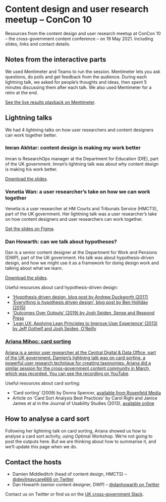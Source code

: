 # Content design and user research meetup – ConCon 10
Resources from the content design and user research meetup at ConCon 10 – the cross-government content conference – on 19 May 2021</a>. Including slides, links and contact details.

## Notes from the interactive parts

We used Mentimeter and Teams to run the session. Mentimeter lets you ask questions, do polls and get feedback from the audience. During each lightning talk, we asked for people’s thoughts and ideas, then spent 5 minutes discussing them after each talk. We also used Mentimeter for a retro at the end.

<a href="https://www.mentimeter.com/s/0ea667208decde8f3d74ebbb7d26e7a0/79736be10fef">See the live results playback on Mentimeter</a>.

## Lightning talks

We had 4 lightning talks on how user researchers and content designers can work together better.

### Imran Akhtar: content design is making my work better

Imran is ResearchOps manager at the Department for Education (DfE), part of the UK government. Imran’s lightning talk was about why content design is making his work better. 

<a href="https://github.com/danhowarthdwp/content-ur-concon-10/blob/main/Imran%20Akhtar%20%E2%80%93%20content%20design%20is%20making%20my%20work%20better.pptx">Download the slides</a>.


### Venetia Wan: a user researcher’s take on how we can work together

Venetia is a user researcher at HM Courts and Tribunals Service (HMCTS), part of the UK government. Her lightning talk was a user researcher’s take on how content designers and user researchers can work together. 

<a href="https://www.figma.com/proto/1j6z48PPb9oB74XkeSfggk/Concon-2021---Lightning-talk-Venetia">Get the slides on Figma</a>.


### Dan Howarth: can we talk about hypotheses?

Dan is a senior content designer at the Department for Work and Pensions (DWP), part of the UK government. His talk was about hypothesis-driven design, and how we might use it as a framework for doing design work and talking about what we learn. 

<a href="https://github.com/danhowarthdwp/content-ur-concon-10/blob/main/Dan%20Howarth%20%E2%80%93%20hypothesis-driven%20design.pptx">Download the slides</a>.

Useful resources about card hypothesis-driven design:
* <a href="https://grillopress.github.io/2017/12/10/hypothesis-driven-design.html">‘Hypothesis driven design, blog post by Andrew Duckworth (2017)</a>
* <a href="https://www.hollidazed.co.uk/2015/07/16/everything-is-hypothesis-driven-design/">‘Everything is hypothesis driven design’, blog post by Ben Holliday (2015) 
* ‘Outcomes Over Outputs’ (2019) by Josh Seiden, Sense and Respond Press
* ‘Lean UX: Applying Lean Principles to Improve User Experience’ (2013) by Jeff Gothelf and Josh Seiden, O’Reilly


### Ariana Mihoc: card sorting

Ariana is a senior user researcher at the Central Digital & Data Office, part of the UK government. Damien’s lightning talk was on card sorting, a powerful user research technique for creating taxonomies. Ariana did a similar session for the cross-government content community in March, which was recorded. <a href="https://www.youtube.com/watch?v=mRarxgcIIqw">You can see the recording on YouTube</a>.

Useful resources about card sorting:
* ‘Card sorting’ (2009) by Donna Spencer, <a href="https://rosenfeldmedia.com/books/card-sorting/">available from Rosenfeld Media</a>
* Article on ‘Card Sort Analysis Best Practices’ by Carol Righi and Janice James et al in the Journal of Usability Studies (2013), <a href="https://uxpajournal.org/card-sort-analysis-best-practices-2/">available online</a>


## How to analyse a card sort

Following her lightning talk on card sorting, Ariana showed us how to analyse a card sort activity, using Optimal Workshop. We’re not going to post the outputs here. But we are thinking about how to summarise it, and we’ll update this page when we do.


## Contact the hosts
* Damien Middleditch (head of content design, HMCTS) – <a href="https://twitter.com/devilmaycare666">@devilmaycare666 on Twitter</a>
* Dan Howarth (senior content designer, DWP) – <a href="https://twitter.com/danhowarth">@danhowarth on Twitter</a>


Contact us on Twitter or find us on the <a href="https://ukgovernmentdigital.slack.com/">UK cross-government Slack</a>.
